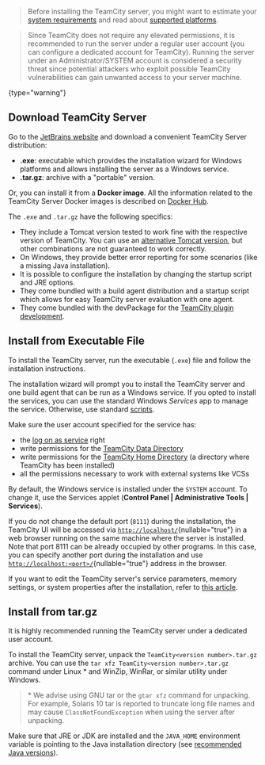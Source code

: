 [//]: # (title: Install TeamCity Server on Windows)
[//]: # (auxiliary-id: Install TeamCity Server on Windows)

>Before installing the TeamCity server, you might want to estimate your [system requirements](system-requirements.md) and read about [supported platforms](supported-platforms-and-environments.md).

> Since TeamCity does not require any elevated permissions, it is recommended to run the server under a regular user account (you can configure a dedicated account for TeamCity). Running the server under an Administrator/SYSTEM account is considered a security threat since potential attackers who exploit possible TeamCity vulnerabilities can gain unwanted access to your server machine.
> 
{type="warning"}

## Download TeamCity Server

Go to the [JetBrains website](https://www.jetbrains.com/teamcity/download/) and download a convenient TeamCity Server distribution:
* __.exe__: executable which provides the installation wizard for Windows platforms and allows installing the server as a Windows service.
* __.tar.gz__: archive with a "portable" version.

Or, you can install it from a __Docker image__. All the information related to the TeamCity Server Docker images is described on [Docker Hub](https://hub.docker.com/r/jetbrains/teamcity-server/).

The `.exe` and `.tar.gz` have the following specifics:
* They include a Tomcat version tested to work fine with the respective version of TeamCity. You can use an [alternative Tomcat version](how-to.md#Install+Non-Bundled+Version+of+Tomcat), but other combinations are not guaranteed to work correctly.
* On Windows, they provide better error reporting for some scenarios (like a missing Java installation).
* It is possible to configure the installation by changing the startup script and JRE options.
* They come bundled with a build agent distribution and a startup script which allows for easy TeamCity server evaluation with one agent.
* They come bundled with the devPackage for the [TeamCity plugin development](https://plugins.jetbrains.com/docs/teamcity/developing-teamcity-plugins.html).

## Install from Executable File

To install the TeamCity server, run the executable (`.exe`) file and follow the installation instructions.

The installation wizard will prompt you to install the TeamCity server and one build agent that can be run as a Windows service. If you opted to install the services, you can use the standard Windows _Services_ app to manage the service. Otherwise, use standard [scripts](start-teamcity-server.md).

Make sure the user account specified for the service has:
* the [log on as service](https://docs.microsoft.com/en-us/previous-versions/windows/it-pro/windows-server-2008-R2-and-2008/cc794944(v=ws.10)?redirectedfrom=MSDN) right
* write permissions for the [TeamCity Data Directory](teamcity-data-directory.md)
* write permissions for the [TeamCity Home Directory](teamcity-home-directory.md) (a directory where TeamCity has been installed)
* all the permissions necessary to work with external systems like VCSs

By default, the Windows service is installed under the `SYSTEM` account. To change it, use the Services applet (__Control Panel | Administrative Tools | Services__).

If you do not change the default port (`8111`) during the installation, the TeamCity UI will be accessed via [`http://localhost/`](http://localhost/){nullable="true"} in a web browser running on the same machine where the server is installed. Note that port 8111 can be already occupied by other programs. In this case, you can specify another port during the installation and use [`http://localhost:<port>/`](http://localhost:<port>/){nullable="true"} address in the browser.

If you want to edit the TeamCity server's service parameters, memory settings, or system properties after the installation, refer to [this article](server-startup-properties.md).

## Install from tar.gz

It is highly recommended running the TeamCity server under a dedicated user account.

To install the TeamCity server, unpack the `TeamCity<version number>.tar.gz` archive. You can use the `tar xfz TeamCity<version number>.tar.gz` command under Linux \* and WinZip, WinRar, or similar utility under Windows.

>\* We advise using GNU tar or the `gtar xfz` command for unpacking. For example, Solaris 10 tar is reported to truncate long file names and may cause `ClassNotFoundException` when using the server after unpacking.

Make sure that JRE or JDK are installed and the `JAVA_HOME` environment variable is pointing to the Java installation directory (see [recommended Java versions](supported-platforms-and-environments.md#TeamCity+Server)).
